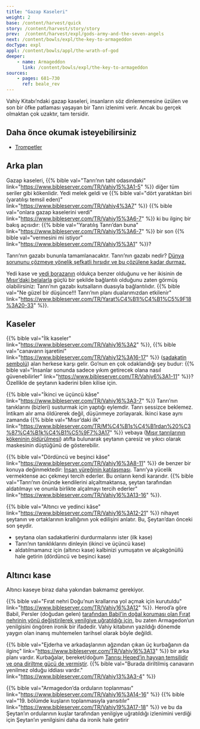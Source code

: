 ```yaml
---
title: "Gazap Kaseleri"
weight: 2
base: /content/harvest/quick
story: /content/harvest/story/story
prev:  /content/harvest/expl/gods-army-and-the-seven-angels
next: /content/bowls/expl/the-key-to-armageddon
docType: expl
appl: /content/bowls/appl/the-wrath-of-god
deeper:
    - name: Armageddon
      link: /content/bowls/expl/the-key-to-armageddon
sources: 
    - pages: 681–730
      ref: beale_rev
---
```


Vahiy Kitabı’ndaki gazap kaseleri, insanların söz dinlememesine üzülen ve son bir öfke patlaması yaşayan bir Tanrı izlenimi verir. Ancak bu gerçek olmaktan çok uzaktır, tam tersidir.

## Daha önce okumak isteyebilirsiniz

<a name="6e57"></a>
- [Trompetler](/content/trumpets/expl/the-trumpets-in-revelation)

## Arka plan

<a name="08a9"></a>
Gazap kaseleri, {{% bible val="Tanrı’nın taht odasındaki" link="https://www.bibleserver.com/TR/Vahiy15%3A1-5" %}} diğer tüm seriler gibi kökenlidir. Yedi melek geldi ve {{% bible val="dört yaratıktan biri (yaratılışı temsil eden)" link="https://www.bibleserver.com/TR/Vahiy4%3A7" %}} {{% bible val="onlara gazap kaselerini verdi" link="https://www.bibleserver.com/TR/Vahiy15%3A6-7" %}} ki bu ilginç bir bakış açısıdır: {{% bible val="Yaratılış Tanrı’dan buna" link="https://www.bibleserver.com/TR/Vahiy15%3A6-7" %}} bir son {{% bible val="vermesini mi istiyor" link="https://www.bibleserver.com/TR/Vahiy15%3A1" %}}?

Tanrı’nın gazabı bununla tamamlanacaktır. Tanrı’nın gazabı nedir? [Dünya sorununu çözmeye yönelik şefkatli hırsıdır ve bu çözülene kadar durmaz.](https://moodyaudio.com/products/good-and-beautiful-god-part-6)

Yedi kase ve [yedi borazanın](/content/trumpets/expl/the-trumpets-in-revelation) oldukça benzer olduğunu ve her ikisinin de [Mısır’daki belalarla](/bible/exodus/expl/the-plagues-in-egypt) güçlü bir şekilde bağlantılı olduğunu zaten görmüş olabilirsiniz: Tanrı’nın gazabı kutsalların duasıyla bağlantılıdır. {{% bible val="Ne güzel bir düşünce!!! Tanrı’nın planı dualarımızdan etkilenir" link="https://www.bibleserver.com/TR/Yarat%C4%B1l%C4%B1%C5%9F18%3A20-33" %}}.

## Kaseler

<a name="557c"></a>
{{% bible val="İlk kaseler" link="https://www.bibleserver.com/TR/Vahiy16%3A2" %}}, {{% bible val="canavarın işaretini" link="https://www.bibleserver.com/TR/Vahiy12%3A16-17" %}} ([sadakatin sembolü](/content/beasts/expl/the-nature-of-the-beast-in-the-book-of-revelation)) alan herkese karşı gelir. Go’nun en çok odaklandığı şey budur: {{% bible val="İnsanlar sonunda sadece yıkım getirecek olana nasıl güvenebilirler" link="https://www.bibleserver.com/TR/Vahiy6%3A1-11" %}}? Özellikle de şeytanın kaderini bilen kilise için.

{{% bible val="İkinci ve üçüncü kâse" link="https://www.bibleserver.com/TR/Vahiy16%3A3-7" %}} Tanrı’nın tanıklarını (bizleri) susturmak için yaptığı eylemdir. Tanrı sessizce beklemez. İntikam alır ama öldürerek değil, düşünmeye zorlayarak. İkinci kase aynı zamanda {{% bible val="Mısır’daki ilk" link="https://www.bibleserver.com/TR/M%C4%B1s%C4%B1rdan%20%C3%87%C4%B1k%C4%B1%C5%9F7%3A17" %}} vebaya ([Mısır tanrılarının kökeninin öldürülmesi](/bible/exodus/expl/the-plagues-in-egypt)) atıfta bulunarak şeytanın çaresiz ve yıkıcı olarak maskesinin düştüğünü de gösterebilir.

{{% bible val="Dördüncü ve beşinci kâse" link="https://www.bibleserver.com/TR/Vahiy16%3A8-11" %}} de benzer bir konuya değinmektedir: [İnsan yüreğinin katılaşması](/bible/exodus/expl/the-hardening-of-pharaohs-heart). Tanrı’ya yücelik vermektense acı çekmeyi tercih ederler. Bu onların kendi kararıdır. {{% bible val="Tanrı’nın önünde kendilerini alçaltmaktansa, şeytan tarafından aldatılmayı ve onunla birlikte alçalmayı tercih ederler" link="https://www.bibleserver.com/TR/Vahiy16%3A13-16" %}}.

{{% bible val="Altıncı ve yedinci kâse" link="https://www.bibleserver.com/TR/Vahiy16%3A12-21" %}} nihayet şeytanın ve ortaklarının krallığının yok edilişini anlatır. Bu, Şeytan’dan önceki son şeydir.

- şeytana olan sadakatlerini durdurmalarını ister (ilk kase)
- Tanrı’nın tanıklıklarını dinleyin (ikinci ve üçüncü kase)
- aldatılmamanız için (altıncı kase) kalbinizi yumuşatın ve alçakgönüllü hale getirin (dördüncü ve beşinci kase)

## Altıncı kase

<a name="33de"></a>
Altıncı kaseye biraz daha yakından bakmamız gerekiyor.

{{% bible val="Fırat nehri Doğu’nun krallarına yol açmak için kurutuldu" link="https://www.bibleserver.com/TR/Vahiy16%3A12" %}}. Herod’a göre Babil, Persler (doğudan gelen) [tarafından Babil’in doğal koruması olan Fırat nehrinin yönü değiştirilerek yenilgiye uğratıldığı için](https://en.wikipedia.org/wiki/Fall_of_Babylon#Historiography), bu zaten Armagedon’un yenilgisini öngören ironik bir ifadedir. Vahiy kitabının yazıldığı dönemde yaygın olan inanış muhtemelen tarihsel olarak böyle değildi.

{{% bible val="Ejderha ve arkadaşlarının ağzından çıkan üç kurbağanın da ilginç" link="https://www.bibleserver.com/TR/Vahiy16%3A13" %}} bir arka planı vardır. Kurbağalar, bereket/doğum [Tanrısı Heqed’in hayvan temsilidir ve ona diriltme gücü de vermiştir](https://en.wikipedia.org/wiki/Heqet). {{% bible val="Burada diriltilmiş canavarın yenilmez olduğu iddiası vardır." link="https://www.bibleserver.com/TR/Vahiy13%3A3-4" %}}

{{% bible val="Armagedon’da orduların toplanması" link="https://www.bibleserver.com/TR/Vahiy16%3A14-16" %}} {{% bible val="19. bölümde kuşların toplanmasıyla yansıtılır" link="https://www.bibleserver.com/TR/Vahiy19%3A17-18" %}} ve bu da Şeytan’ın ordularının kuşlar tarafından yenilgiye uğratıldığı izlenimini verdiği için Şeytan’ın yenilgisini daha da ironik hale getirir
